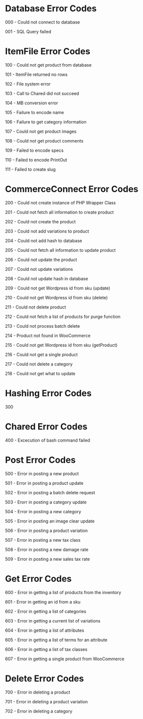
# Database Error Codes

000 - Could not connect to database

001 - SQL Query failed

# ItemFile Error Codes

100 - Could not get product from database

101 - ItemFile returned no rows

102 - File system error 

103 - Call to Chared did not succeed

104 - MB conversion error

105 - Failure to encode name

106 - Failure to get category information

107 - Could not get product images

108 - Could not get product comments

109 - Failed to encode specs

110 - Failed to encode PrintOut

111 - Failed to create slug

# CommerceConnect Error Codes

200 - Could not create instance of PHP Wrapper Class

201 - Could not fetch all information to create product

202 - Could not create the product

203 - Could not add variations to product

204 - Could not add hash to database

205 - Could not fetch all information to update product

206 - Could not update the product

207 - Could not update variations 

208 - Could not update hash in database

209 - Could not get Wordpress id from sku (update)

210 - Could not get Wordpress id from sku (delete)

211 - Could not delete product

212 - Could not fetch a list of products for purge function

213 - Could not process batch delete

214 - Product not found in WooCommerce

215 - Could not get Wordpress id from sku (getProduct)

216 - Could not get a single product

217 - Could not delete a category

218 - Could not get what to update

# Hashing Error Codes

300

# Chared Error Codes

400 - Excecution of bash command failed 

# Post Error Codes

500 - Error in posting a new product

501 - Error in posting a product update

502 - Error in posting a batch delete request

503 - Erorr in posting a category update

504 - Error in posting a new category

505 - Error in posting an image clear update

506 - Error in posting a product variation

507 - Error in posting a new tax class

508 - Error in posting a new damage rate

509 - Error in posting a new sales tax rate

# Get Error Codes

600 - Error in getting a list of products from the inventory

601 - Error in getting an id from a sku

602 - Error in getting a list of categories 

603 - Error in getting a current list of variations

604 - Error in getting a list of attributes

605 - Error in getting a list of terms for an attribute

606 - Error in getting a list of tax classes

607 - Error in getting a single product from WooCommerce

# Delete Error Codes

700 - Error in deleting a product

701 - Error in deleting a product variation 

702 - Error in deleting a category
